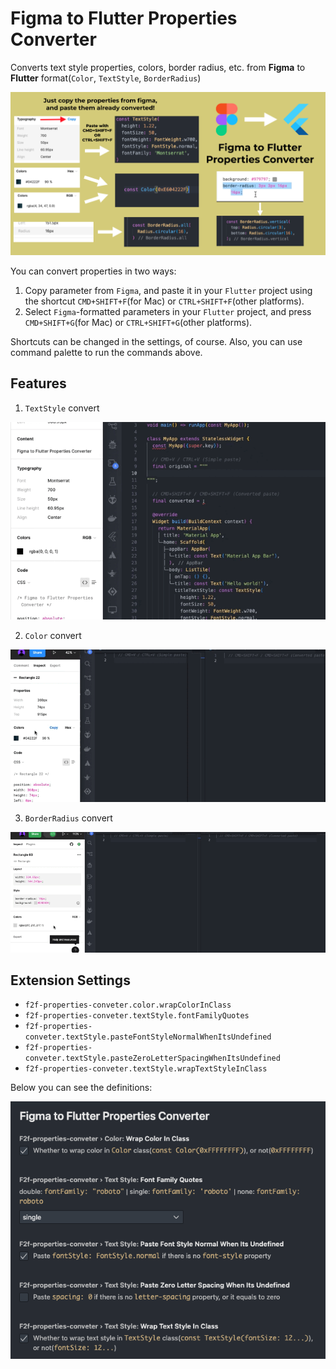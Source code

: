 # Figma to Flutter Properties Converter

Converts text style properties, colors, border radius, etc. from **Figma** to **Flutter** format(`Color`, `TextStyle`, `BorderRadius`)

<img src="https://raw.githubusercontent.com/radomir9720/f2f-properties-converter/main/doc/images/f2f_header_demo.png"/>

You can convert properties in two ways:
1. Copy parameter from `Figma`, and paste it in your `Flutter` project using the shortcut `CMD+SHIFT+F`(for Mac) or `CTRL+SHIFT+F`(other platforms).
2. Select `Figma`-formatted parameters in your `Flutter` project, and press `CMD+SHIFT+G`(for Mac) or `CTRL+SHIFT+G`(other platforms).

Shortcuts can be changed in the settings, of course. Also, you can use command palette to run the commands above.

## Features

1. `TextStyle` convert
<img src="https://raw.githubusercontent.com/radomir9720/f2f-properties-converter/main/doc/images/text_style_convert_demo.gif"/>

2. `Color` convert
<img src="https://raw.githubusercontent.com/radomir9720/f2f-properties-converter/main/doc/images/color_convert_demo.gif"/>

3. `BorderRadius` convert 
<img src="https://raw.githubusercontent.com/radomir9720/f2f-properties-converter/main/doc/images/border_radius_convert_demo.gif"/>

## Extension Settings

* `f2f-properties-conveter.color.wrapColorInClass`
* `f2f-properties-conveter.textStyle.fontFamilyQuotes`
* `f2f-properties-conveter.textStyle.pasteFontStyleNormalWhenItsUndefined`
* `f2f-properties-conveter.textStyle.pasteZeroLetterSpacingWhenItsUndefined`
* `f2f-properties-conveter.textStyle.wrapTextStyleInClass`

Below you can see the definitions:

<img src="https://raw.githubusercontent.com/radomir9720/f2f-properties-converter/main/doc/images/f2f_settings.png"/>
